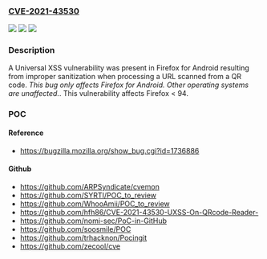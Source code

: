 ### [CVE-2021-43530](https://cve.mitre.org/cgi-bin/cvename.cgi?name=CVE-2021-43530)
![](https://img.shields.io/static/v1?label=Product&message=Firefox&color=blue)
![](https://img.shields.io/static/v1?label=Version&message=%3C%2094%20&color=brighgreen)
![](https://img.shields.io/static/v1?label=Vulnerability&message=Universal%20XSS%20in%20Firefox%20for%20Android%20via%20QR%20Code%20URLs&color=brighgreen)

### Description

A Universal XSS vulnerability was present in Firefox for Android resulting from improper sanitization when processing a URL scanned from a QR code. *This bug only affects Firefox for Android. Other operating systems are unaffected.*. This vulnerability affects Firefox < 94.

### POC

#### Reference
- https://bugzilla.mozilla.org/show_bug.cgi?id=1736886

#### Github
- https://github.com/ARPSyndicate/cvemon
- https://github.com/SYRTI/POC_to_review
- https://github.com/WhooAmii/POC_to_review
- https://github.com/hfh86/CVE-2021-43530-UXSS-On-QRcode-Reader-
- https://github.com/nomi-sec/PoC-in-GitHub
- https://github.com/soosmile/POC
- https://github.com/trhacknon/Pocingit
- https://github.com/zecool/cve

